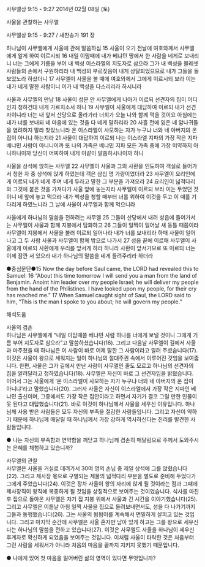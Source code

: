사무엘상 9:15 - 9:27 
2014년 02월 08일 (토)

사울을 관찰하는 사무엘



사무엘상 9:15 - 9:27 / 새찬송가 191 장


하나님이 사무엘에게 사울에 관해 말씀하심
15 사울이 오기 전날에 여호와께서 사무엘에게 알게 하여 이르시되 16 내일 이맘때에 내가 베냐민 땅에서 한 사람을 네게로 보내리니 너는 그에게 기름을 부어 내 백성 이스라엘의 지도자로 삼으라 그가 내 백성을 블레셋 사람들의 손에서 구원하리라 내 백성의 부르짖음이 내게 상달되었으므로 내가 그들을 돌보았노라 하셨더니 17 사무엘이 사울을 볼 때에 여호와께서 그에게 이르시되 보라 이는 내가 네게 말한 사람이니 이가 내 백성을 다스리리라 하시니라

사울과 사무엘의 만남
18 사울이 성문 안 사무엘에게 나아가 이르되 선견자의 집이 어디인지 청하건대 내게 가르치소서 하니 19 사무엘이 사울에게 대답하여 이르되 내가 선견자이니라 너는 내 앞서 산당으로 올라가라 너희가 오늘 나와 함께 먹을 것이요 아침에는 내가 너를 보내되 네 마음에 있는 것을 다 네게 말하리라 20 사흘 전에 잃은 네 암나귀들을 염려하지 말라 찾았느니라 온 이스라엘이 사모하는 자가 누구냐 너와 네 아버지의 온 집이 아니냐 하는지라 21 사울이 대답하여 이르되 나는 이스라엘 지파의 가장 작은 지파 베냐민 사람이 아니니이까 또 나의 가족은 베냐민 지파 모든 가족 중에 가장 미약하지 아니하니이까 당신이 어찌하여 내게 이같이 말씀하시나이까 하니

사울을 상석에 앉히는 사무엘
22 사무엘이 사울과 그의 사환을 인도하여 객실로 들어가서 청한 자 중 상석에 앉게 하였는데 객은 삼십 명 가량이었더라 23 사무엘이 요리인에게 이르되 내가 네게 주며 네게 두라고 말한 그 부분을 가져오라 24 요리인이 넓적다리와 그것에 붙은 것을 가져다가 사울 앞에 놓는지라 사무엘이 이르되 보라 이는 두었던 것이니 네 앞에 놓고 먹으라 내가 백성을 청할 때부터 너를 위하여 이것을 두고 이 때를 기다리게 하였느니라 그 날에 사울이 사무엘과 함께 먹으니라

사울에게 하나님의 말씀을 전하려는 사무엘 
25 그들이 산당에서 내려 성읍에 들어가서는 사무엘이 사울과 함께 지붕에서 담화하고 26 그들이 일찍이 일어날 새 동틀 때쯤이라 사무엘이 지붕에서 사울을 불러 이르되 일어나라 내가 너를 보내리라 하매 사울이 일어나고 그 두 사람 사울과 사무엘이 함께 밖으로 나가서 27 성읍 끝에 이르매 사무엘이 사울에게 이르되 사환에게 우리를 앞서게 하라 하니라 사환이 앞서가므로 또 이르되 너는 이제 잠깐 서 있으라 내가 하나님의 말씀을 네게 들려주리라 하더라

●중심문단●15 Now the day before Saul came, the LORD had revealed this to Samuel: 16 “About this time tomorrow I will send you a man from the land of Benjamin. Anoint him leader over my people Israel; he will deliver my people from the hand of the Philistines. I have looked upon my people, for their cry has reached me.” 17 When Samuel caught sight of Saul, the LORD said to him, “This is the man I spoke to you about; he will govern my people.”

해석도움





사울의 겸손  
하나님은 사무엘에게 “내일 이맘때쯤 베냐민 사람 하나를 너에게 보낼 것이니 그에게 기름 부어 지도자로 삼으라”고 말씀하셨습니다(16). 그리고 다음날 사무엘이 길에서 사울과 마주쳤을 때 하나님은 이 사람이 바로 어제 말한 그 사람이라고 알려 주셨습니다(17). 이것은 사울이 왕으로 세워지는 일이 하나님의 절대주권 속에서 이루어진 것임을 보여줍니다. 한편, 사울은 그가 길에서 만난 사람이 사무엘인 줄도 모르고 하나님의 선견자의 집을 알려달라고 청하였습니다(18). 사무엘은 자신이 바로 그 선견자임을 밝혔습니다. 이어서 그는 사울에게 ‘온 이스라엘이 사모하는 자가 누구냐 너와 네 아버지의 온 집이 아니냐’라고 말했습니다(20). 그러자 사울은 자신이 이스라엘에서 가장 작은 지파인 베냐민 출신이며, 그중에서도 가장 작은 집안이라고 하면서 자기가 결코 그럴 만한 인물이 못 된다고 대답했습니다(21). 바로 이것이 하나님께서 사울을 세우신 이유입니다. 하나님께 사용 받은 사람들은 모두 자신의 부족을 절감한 사람들입니다. 그리고 자신이 약하기 때문에 하나님께 매달릴 때 하나님께서 가장 강하게 역사하신다는 진리를 발견한 사람들입니다.  

● 나는 자신의 부족함과 연약함을 깨닫고 하나님께 겸손히 매달림으로 주께서 도와주시는 은혜를 체험하고 있습니까?

사무엘의 관찰  
사무엘은 사울을 거실로 데려가서 30여 명의 손님 중 제일 상석에 그를 앉혔습니다(22). 그리고 제사장 몫으로 구별되는 제물의 넓적다리 부분을 별도로 준비해 두었다가 그에게 주었습니다(24). 이것은 장차 사울이 왕의 자리에 앉게 될 것이라는 점과 그때에 제사장직이 왕직에 복종하게 될 것임을 상징적으로 보여주는 것이었습니다. 식사를 마친 후 집으로 돌아온 사무엘은 자기 집 지붕 위에서 사울과 긴 시간을 이야기했습니다(25). 그리고 사무엘은 이튿날 아침 일찍 사울을 집으로 돌려보내면서도, 성을 다 나가기까지 그들과 동행했습니다(26). 그는 사울의 됨됨이를 계속해서 면밀하게 살피고 있는 것입니다. 그리고 마지막 순간에 사무엘은 사울 혼자만 남아 있게 하고는 그를 왕으로 세우신다는 하나님의 말씀을 전하고 있습니다(27). 이것은 사무엘도 사울을 하나님이 세우신 후계자로 확신하게 되었음을 보여주는 것입니다. 이처럼 사울이 타락한 것은 처음부터 그런 사람을 세워서가 아니라 처음의 마음을 끝까지 지키지 못했기 때문입니다. 

● 나에게 있어 첫 마음을 잃어버린 삶의 영역이 있다면 무엇입니까?